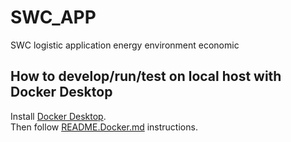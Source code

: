 # SWC_APP
SWC logistic application energy environment economic 

## How to develop/run/test on local host with Docker Desktop
Install [Docker Desktop](https://www.docker.com/products/docker-desktop/).  
Then follow [README.Docker.md](README.Docker.md) instructions.